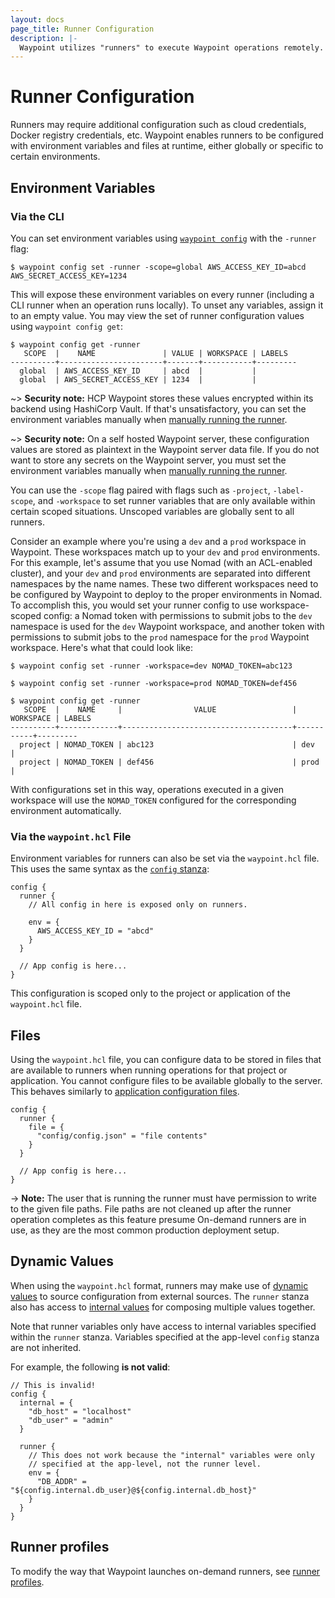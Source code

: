 ```yaml
---
layout: docs
page_title: Runner Configuration
description: |-
  Waypoint utilizes "runners" to execute Waypoint operations remotely. Runners can be configured to have environment variables and files exposed during certain project operations.
---
```


# Runner Configuration

Runners may require additional configuration such as cloud credentials,
Docker registry credentials, etc. Waypoint enables runners to be configured
with environment variables and files at runtime, either globally or specific
to certain environments.

## Environment Variables

### Via the CLI

You can set environment variables using [`waypoint config`](../commands/config-set)
with the `-runner` flag:

```shell-session
$ waypoint config set -runner -scope=global AWS_ACCESS_KEY_ID=abcd AWS_SECRET_ACCESS_KEY=1234
```

This will expose these environment variables on every runner (including
a CLI runner when an operation runs locally). To unset any variables, assign it to
an empty value. You may view the set of runner configuration values using
`waypoint config get`:

```shell-session
$ waypoint config get -runner
   SCOPE  |    NAME               | VALUE | WORKSPACE | LABELS
----------+-----------------------+-------+-----------+---------
  global  | AWS_ACCESS_KEY_ID     | abcd  |           |
  global  | AWS_SECRET_ACCESS_KEY | 1234  |           |
```

~> **Security note:** HCP Waypoint stores these values encrypted within its backend
using HashiCorp Vault. If that's unsatisfactory, you can set the environment variables
manually when [manually running the runner](../docs/runner/run-manual).

~> **Security note:** On a self hosted Waypoint server, these configuration values are
stored as plaintext in the Waypoint server data file. If you do not want to store any
secrets on the Waypoint server, you must set the environment variables manually when
[manually running the runner](../docs/runner/run-manual).

You can use the `-scope` flag paired with flags such as `-project`,
`-label-scope`, and `-workspace` to set runner variables that are only
available within certain scoped situations. Unscoped variables are globally sent to
all runners.

Consider an example where you're using a `dev` and a `prod` workspace in Waypoint.
These workspaces match up to your `dev` and `prod` environments.
For this example, let's assume that you use Nomad (with an ACL-enabled cluster), and
your `dev` and `prod` environments are separated into different namespaces by the name names. These two different workspaces need to be configured by Waypoint to deploy
to the proper environments in Nomad.
To accomplish this, you would set your runner config to use workspace-scoped
config: a Nomad token with permissions to submit jobs to the `dev` namespace
is used for the `dev` Waypoint workspace, and another token with permissions to
submit jobs to the `prod` namespace for the `prod` Waypoint workspace. Here's what
that could look like:

```shell-session
$ waypoint config set -runner -workspace=dev NOMAD_TOKEN=abc123

$ waypoint config set -runner -workspace=prod NOMAD_TOKEN=def456

$ waypoint config get -runner
   SCOPE  |    NAME     |                VALUE                 | WORKSPACE | LABELS
----------+-------------+--------------------------------------+-----------+---------
  project | NOMAD_TOKEN | abc123                               | dev       |
  project | NOMAD_TOKEN | def456                               | prod      |

```

With configurations set in this way, operations executed in a given workspace will
use the `NOMAD_TOKEN` configured for the corresponding environment automatically.

### Via the `waypoint.hcl` File

Environment variables for runners can also be set via the `waypoint.hcl`
file. This uses the same syntax as the [`config` stanza](../docs/waypoint-hcl/config):

```hcl
config {
  runner {
    // All config in here is exposed only on runners.

    env = {
      AWS_ACCESS_KEY_ID = "abcd"
    }
  }

  // App config is here...
}
```

This configuration is scoped only to the project or application of
the `waypoint.hcl` file.

## Files

Using the `waypoint.hcl` file, you can configure data to be stored in files
that are available to runners when running operations for that project or application.
You cannot configure files to be available globally to the server. This behaves similarly to
[application configuration files](../docs/app-config/files).

```hcl
config {
  runner {
    file = {
      "config/config.json" = "file contents"
    }
  }

  // App config is here...
}
```

-> **Note:** The user that is running the runner must have permission to
write to the given file paths. File paths are not cleaned up after the
runner operation completes as this feature presume On-demand runners are in use, as
they are the most common production deployment setup.

## Dynamic Values

When using the `waypoint.hcl` format, runners may make use of
[dynamic values](../docs/app-config/dynamic) to source configuration
from external sources. The `runner` stanza also has access to
[internal values](../docs/app-config/internal) for composing multiple
values together.

Note that runner variables only have access to internal variables
specified within the `runner` stanza. Variables specified at the app-level
`config` stanza are not inherited.

For example, the following **is not valid**:

```hcl
// This is invalid!
config {
  internal = {
    "db_host" = "localhost"
    "db_user" = "admin"
  }

  runner {
    // This does not work because the "internal" variables were only
    // specified at the app-level, not the runner level.
    env = {
      "DB_ADDR" = "${config.internal.db_user}@${config.internal.db_host}"
    }
  }
}
```

## Runner profiles

To modify the way that Waypoint launches on-demand runners, see [runner profiles](../docs/runner/profiles).
